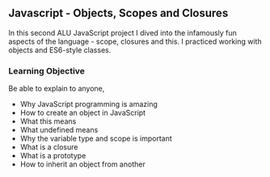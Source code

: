 ## Javascript - Objects, Scopes and Closures
In this second ALU JavaScript project I dived into the infamously fun aspects of the language - scope, closures and this. I practiced working with objects and ES6-style classes.

### Learning Objective
Be able to explain to anyone,
- Why JavaScript programming is amazing
- How to create an object in JavaScript
- What this means
- What undefined means
- Why the variable type and scope is important
- What is a closure
- What is a prototype
- How to inherit an object from another
